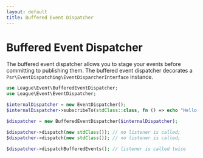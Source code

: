 ```yaml
---
layout: default
title: Buffered Event Dispatcher
---
```


# Buffered Event Dispatcher

The buffered event dispatcher allows you to stage your events before
committing to publishing them. The buffered event dispatcher decorates
a `Psr\EventDispatching\EventDisparcherInterface` instance.

```php
use League\Event\BufferedEventDispatcher;
use League\Event\EventDispatcher;

$internalDispatcher = new EventDispatcher();
$internalDispatcher->subscribeTo(stdClass::class, fn () => echo "Hello!");

$dispatcher = new BufferedEventDispatcher($internalDispatcher);

$dispatcher->dispatch(new stdClass()); // no listener is called;
$dispatcher->dispatch(new stdClass()); // no listener is called;

$dispatcher->dispatchBufferedEvents(); // listener is called twice
```

